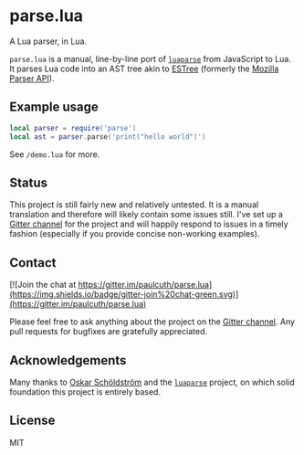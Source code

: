 # parse.lua
A Lua parser, in Lua.

`parse.lua` is a manual, line-by-line port of [`luaparse`](https://github.com/oxyc/luaparse) from JavaScript to Lua. It parses Lua code into an AST tree akin to [ESTree](https://github.com/estree/estree) (formerly the [Mozilla Parser API](https://developer.mozilla.org/en-US/docs/Mozilla/Projects/SpiderMonkey/Parser_API)).


## Example usage
```lua
local parser = require('parse')
local ast = parser.parse('print("hello world")')
```
See `/demo.lua` for more.


## Status
This project is still fairly new and relatively untested. It is a manual translation and therefore will likely contain some issues still. I've set up a [Gitter channel](https://gitter.im/paulcuth/parse.lua) for the project and will happily respond to issues in a timely fashion (especially if you provide concise non-working examples).


## Contact
[![Join the chat at https://gitter.im/paulcuth/parse.lua](https://img.shields.io/badge/gitter-join%20chat-green.svg)](https://gitter.im/paulcuth/parse.lua)

Please feel free to ask anything about the project on the [Gitter channel](https://gitter.im/paulcuth/parse.lua). Any pull requests for bugfixes are gratefully appreciated.


## Acknowledgements
Many thanks to [Oskar Schöldström](https://github.com/oxyc) and the [`luaparse`](https://github.com/oxyc/luaparse) project, on which solid foundation this project is entirely based.


## License
MIT
